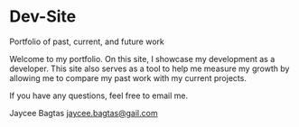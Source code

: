 # Dev-Site
Portfolio of past, current, and future work

Welcome to my portfolio. On this site, I showcase my development as a developer. This site also serves as a tool to help me measure my growth by allowing me to compare my past work with my current projects. 

If you have any questions, feel free to email me.

Jaycee Bagtas
jaycee.bagtas@gail.com
